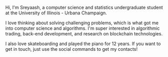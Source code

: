 Hi, I'm Sreyaash, a computer science and statistics undergraduate student at the University of Illinois - Urbana Champaign.

I love thinking about solving challenging problems, which is what got me into computer science and algorithms. I'm super interested in algorithmic trading, back-end development, and research on blockchain technologies. 

I also love skateboarding and played the piano for 12 years. If you want to get in touch, just use the social commands to get my contacts!
